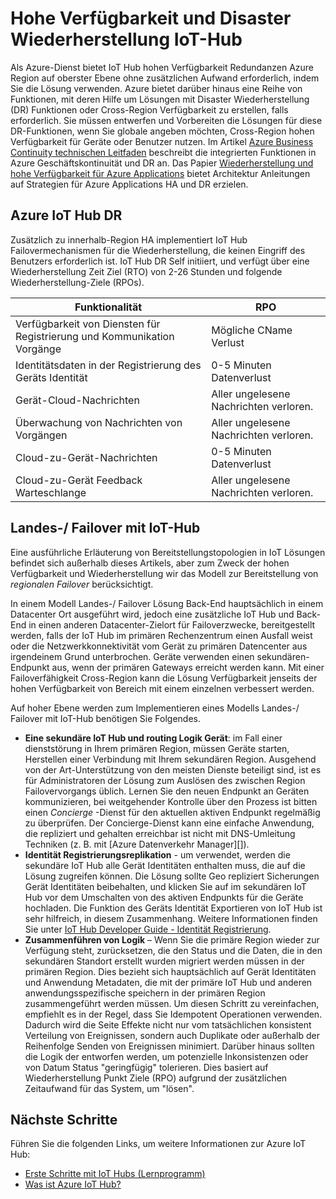 <properties
 pageTitle="IoT Hub HA und DR | Microsoft Azure"
 description="Beschreibt die Features, mit deren Hilfe hoch verfügbaren IoT Lösungen mit Disaster Wiederherstellungsfunktionen erstellen."
 services="iot-hub"
 documentationCenter=""
 authors="fsautomata"
 manager="timlt"
 editor=""/>

<tags
 ms.service="iot-hub"
 ms.devlang="na"
 ms.topic="article"
 ms.tgt_pltfrm="na"
 ms.workload="na"
 ms.date="02/03/2016"
 ms.author="elioda"/>

# <a name="iot-hub-high-availability-and-disaster-recovery"></a>Hohe Verfügbarkeit und Disaster Wiederherstellung IoT-Hub

Als Azure-Dienst bietet IoT Hub hohen Verfügbarkeit Redundanzen Azure Region auf oberster Ebene ohne zusätzlichen Aufwand erforderlich, indem Sie die Lösung verwenden. Azure bietet darüber hinaus eine Reihe von Funktionen, mit deren Hilfe um Lösungen mit Disaster Wiederherstellung (DR) Funktionen oder Cross-Region Verfügbarkeit zu erstellen, falls erforderlich. Sie müssen entwerfen und Vorbereiten die Lösungen für diese DR-Funktionen, wenn Sie globale angeben möchten, Cross-Region hohen Verfügbarkeit für Geräte oder Benutzer nutzen. Im Artikel [Azure Business Continuity technischen Leitfaden](../resiliency/resiliency-technical-guidance.md) beschreibt die integrierten Funktionen in Azure Geschäftskontinuität und DR an. Das Papier [Wiederherstellung und hohe Verfügbarkeit für Azure Applications][] bietet Architektur Anleitungen auf Strategien für Azure Applications HA und DR erzielen.

## <a name="azure-iot-hub-dr"></a>Azure IoT Hub DR
Zusätzlich zu innerhalb-Region HA implementiert IoT Hub Failovermechanismen für die Wiederherstellung, die keinen Eingriff des Benutzers erforderlich ist. IoT Hub DR Self initiiert, und verfügt über eine Wiederherstellung Zeit Ziel (RTO) von 2-26 Stunden und folgende Wiederherstellung-Ziele (RPOs).

| Funktionalität | RPO |
| ------------- | --- |
| Verfügbarkeit von Diensten für Registrierung und Kommunikation Vorgänge | Mögliche CName Verlust |
| Identitätsdaten in der Registrierung des Geräts Identität | 0-5 Minuten Datenverlust |
| Gerät-Cloud-Nachrichten | Aller ungelesene Nachrichten verloren. |
| Überwachung von Nachrichten von Vorgängen | Aller ungelesene Nachrichten verloren. |
| Cloud-zu-Gerät-Nachrichten | 0-5 Minuten Datenverlust |
| Cloud-zu-Gerät Feedback Warteschlange | Aller ungelesene Nachrichten verloren. |

## <a name="regional-failover-with-iot-hub"></a>Landes-/ Failover mit IoT-Hub

Eine ausführliche Erläuterung von Bereitstellungstopologien in IoT Lösungen befindet sich außerhalb dieses Artikels, aber zum Zweck der hohen Verfügbarkeit und Wiederherstellung wir das Modell zur Bereitstellung von *regionalen Failover* berücksichtigt.

In einem Modell Landes-/ Failover Lösung Back-End hauptsächlich in einem Datacenter Ort ausgeführt wird, jedoch eine zusätzliche IoT Hub und Back-End in einen anderen Datacenter-Zielort für Failoverzwecke, bereitgestellt werden, falls der IoT Hub im primären Rechenzentrum einen Ausfall weist oder die Netzwerkkonnektivität vom Gerät zu primären Datencenter aus irgendeinem Grund unterbrochen. Geräte verwenden einen sekundären-Endpunkt aus, wenn der primären Gateways erreicht werden kann. Mit einer Failoverfähigkeit Cross-Region kann die Lösung Verfügbarkeit jenseits der hohen Verfügbarkeit von Bereich mit einem einzelnen verbessert werden.

Auf hoher Ebene werden zum Implementieren eines Modells Landes-/ Failover mit IoT-Hub benötigen Sie Folgendes.

* **Eine sekundäre IoT Hub und routing Logik Gerät**: im Fall einer dienststörung in Ihrem primären Region, müssen Geräte starten, Herstellen einer Verbindung mit Ihrem sekundären Region. Ausgehend von der Art-Unterstützung von den meisten Dienste beteiligt sind, ist es für Administratoren der Lösung zum Auslösen des zwischen Region Failovervorgangs üblich. Lernen Sie den neuen Endpunkt an Geräten kommunizieren, bei weitgehender Kontrolle über den Prozess ist bitten einen *Concierge* -Dienst für den aktuellen aktiven Endpunkt regelmäßig zu überprüfen. Der Concierge-Dienst kann eine einfache Anwendung, die repliziert und gehalten erreichbar ist nicht mit DNS-Umleitung Techniken (z. B. mit [Azure Datenverkehr Manager][]).
* **Identität Registrierungsreplikation** - um verwendet, werden die sekundäre IoT Hub alle Gerät Identitäten enthalten muss, die auf die Lösung zugreifen können. Die Lösung sollte Geo repliziert Sicherungen Gerät Identitäten beibehalten, und klicken Sie auf im sekundären IoT Hub vor dem Umschalten von des aktiven Endpunkts für die Geräte hochladen. Die Funktion des Geräts Identität Exportieren von IoT Hub ist sehr hilfreich, in diesem Zusammenhang. Weitere Informationen finden Sie unter [IoT Hub Developer Guide - Identität Registrierung][].
* **Zusammenführen von Logik** – Wenn Sie die primäre Region wieder zur Verfügung steht, zurücksetzen, die den Status und die Daten, die in den sekundären Standort erstellt wurden migriert werden müssen in der primären Region. Dies bezieht sich hauptsächlich auf Gerät Identitäten und Anwendung Metadaten, die mit der primäre IoT Hub und anderen anwendungsspezifische speichern in der primären Region zusammengeführt werden müssen. Um diesen Schritt zu vereinfachen, empfiehlt es in der Regel, dass Sie Idempotent Operationen verwenden. Dadurch wird die Seite Effekte nicht nur vom tatsächlichen konsistent Verteilung von Ereignissen, sondern auch Duplikate oder außerhalb der Reihenfolge Senden von Ereignissen minimiert. Darüber hinaus sollten die Logik der entworfen werden, um potenzielle Inkonsistenzen oder von Datum Status "geringfügig" tolerieren. Dies basiert auf Wiederherstellung Punkt Ziele (RPO) aufgrund der zusätzlichen Zeitaufwand für das System, um "lösen".

## <a name="next-steps"></a>Nächste Schritte

Führen Sie die folgenden Links, um weitere Informationen zur Azure IoT Hub:

- [Erste Schritte mit IoT Hubs (Lernprogramm)][lnk-get-started]
- [Was ist Azure IoT Hub?][]

[Wiederherstellung und hohe Verfügbarkeit für Azure applications]: ../resiliency/resiliency-disaster-recovery-high-availability-azure-applications.md
[Azure Business Continuity Technical Guidance]: https://azure.microsoft.com/documentation/articles/resiliency-technical-guidance/
[Azure Datenverkehr-Manager]: https://azure.microsoft.com/documentation/services/traffic-manager/
[IoT Hub Developer Guide - Identität Registrierung]: iot-hub-devguide-identity-registry.md

[lnk-get-started]: iot-hub-csharp-csharp-getstarted.md
[Was ist Azure IoT Hub?]: iot-hub-what-is-iot-hub.md
